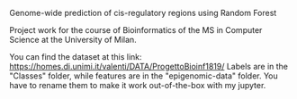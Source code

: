 Genome-wide prediction of cis-regulatory regions using Random Forest

Project work for the course of Bioinformatics of the MS in Computer Science at the University of Milan.

You can find the dataset at this link: https://homes.di.unimi.it/valenti/DATA/ProgettoBioinf1819/
Labels are in the "Classes" folder, while features are in the "epigenomic-data" folder. You have to rename them to make it work out-of-the-box with my jupyter.
